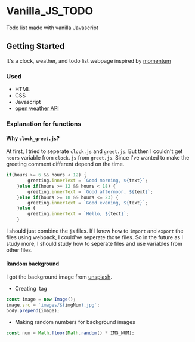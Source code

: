 # Vanilla_JS_TODO
Todo list made with vanilla Javascript
## Getting Started
It's a clock, weather, and todo list webpage inspired by [momentum](https://momentumdash.com/)
### Used
- HTML
- CSS
- Javascript
- [open weather API](https://openweathermap.org/)
### Explanation for functions
#### Why `clock_greet.js`?
At first, I tried to seperate `clock.js` and `greet.js`. But then I couldn't get `hours` variable from `clock.js` from `greet.js`. Since I've wanted to make the greeting comment different depend on the time.
```js
if(hours >= 6 && hours < 12) {
        greeting.innerText = `Good morning, ${text}`;
    }else if(hours >= 12 && hours < 18) {
        greeting.innerText = `Good afternoon, ${text}`;
    }else if(hours >= 18 && hours <= 23) {
        greeting.innerText = `Good evening, ${text}`;
    }else {
        greeting.innerText = `Hello, ${text}`;
    }
```
I should just combine the `js` files. If I knew how to `import` and `export` the files using webpack, I could've seperate those files. So in the future as I study more, I should study how to seperate files and use variables from other files. 
#### Random background
I got the background image from [unsplash](https://unsplash.com/). 
* Creating <img> tag
```js
const image = new Image();
image.src = `images/${imgNum}.jpg`;
body.prepend(image);
```
* Making random numbers for background images
```js
const num = Math.floor(Math.random() * IMG_NUM);
```

